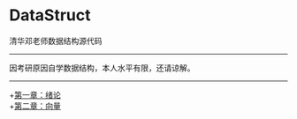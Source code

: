 # DataStruct
清华邓老师数据结构源代码
***
因考研原因自学数据结构，本人水平有限，还请谅解。
***
+[第一章：绪论](https://github.com/yangziyu1230/DataStruct/tree/master/Introduction)  
+[第二章：向量](https://github.com/yangziyu1230/DataStruct/tree/master/Vector)
